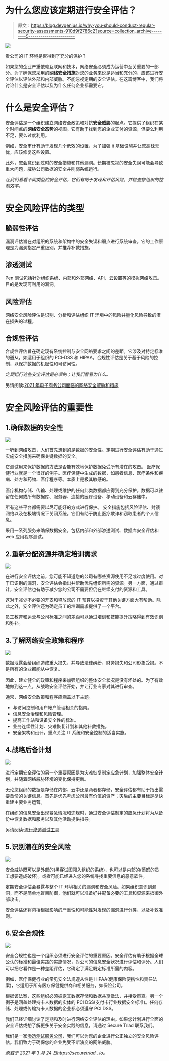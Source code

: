 # 为什么您应该定期进行安全评估？

> 原文：<https://blog.devgenius.io/why-you-should-conduct-regular-security-assessments-910d9f2786c2?source=collection_archive---------5----------------------->

![](img/c364e8b5ac6fb2997777e7afff1dd165.png)

贵公司的 IT 环境是否得到了充分的保护？

如果您的企业严重依赖互联网和技术，网络安全必须成为运营中至关重要的一部分。为了确保您采用的**网络安全措施**对您的业务来说是适当和充分的，应该进行安全评估以评估外部和内部威胁。不能忽视定期的安全评估。在这篇博客中，我们将讨论什么是安全评估以及为什么任何企业都需要它。

# 什么是安全评估？

安全评估是一个组织建立网络安全政策和对抗**安全威胁**的起点。它提供了组织在某个时间点的**网络安全态势**的视图。它有助于找到您的企业支付的资源，但要么利用不足，要么过度利用。

例如，安全审计有助于发现几个低效的设置，为了加强 it 基础设施并让您高枕无忧，应该修复这些设置。

此外，您会意识到过时的安全措施和其他漏洞。长期被忽视的安全失误可能会导致重大问题，威胁公司数据的安全并削弱系统运行。

*让我们看看不同类型的安全评估，它们有助于发现和评估风险，并检查您组织的控制效率。*

# 安全风险评估的类型

## 脆弱性评估

漏洞评估旨在对组织的系统和架构中的安全失误和弱点进行系统审查。它的工作原理是为漏洞指定严重级别，并推荐补救措施。

## 渗透测试

Pen 测试包括针对组织系统、内部和外部网络、API、云设置等的模拟网络攻击。目的是发现可利用的漏洞。

## 风险评估

网络安全风险评估是识别、分析和评估组织 IT 环境中的风险并量化风险导致的潜在损失的过程。

## 合规性评估

合规性评估旨在确定现有系统控制与安全网络要求之间的差距。它涉及对特定标准的遵从，如适用于组织的 PCI-DSS 和 HIPAA。合规性评估是关于基于风险的控制，以保护数据的机密性和可访问性。

*定期运行这些安全评估是必须的；让我们看看为什么。*

另请阅读:[2021 年电子商务公司面临的网络安全威胁和措施](https://securetriad.io/cyber-security-threats-and-measures-for-ecommerce-companies-in-2021/)

# 安全风险评估的重要性

## 1.确保数据的安全性

![](img/103a3334987f9e6f050ccf185d9c4d34.png)

一听到网络攻击，人们首先想到的是数据的安全性。定期进行安全评估有助于通过实施安全措施来确保关键数据的安全。

它测试用来保护数据的方法是否能有效地保护数据免受所有潜在的攻击。
医疗保健行业就是一个很好的例子。医疗保健中生成的数据，如患者信息、医疗条件和疾病、处方和药物、医疗程序等。本质上是极其敏感的。

医疗机构存储、传输、处理或维护的任何此类数据都应得到充分保护。数据可以驻留在任何或所有数据库、服务器、连接的医疗设备、移动设备和云存储中。

所有这些平台都需要以尽可能好的方式进行保护。
安全措施包括风险评估、封锁网络以及在极端情况下关闭系统。它们有助于防止医疗欺诈和窃取患者的个人信息。

采用一系列服务来确保数据安全，包括内部和外部渗透测试、数据库安全评估和 web 应用程序测试。

## 2.重新分配资源并确定培训需求

![](img/01e74555c144ba43758be8215d39af12.png)

在进行安全评估之前，您可能不知道您的公司有哪些资源使用不足或过度使用。对于已识别的漏洞，安全评估会指出并帮助优先组织所需的资源。另一方面，通过审计，安全评估也有助于减少您的公司不需要但仍在继续支付的资源和工具。

这对于减少不必要的开支和释放您的 IT 预算以投资于其他关键方面大有帮助。除此之外，安全评估还为确定员工的培训需求提供了一个平台。

员工教育和运营与公司标准之间的差距可以通过培训和技能提升策略得到有效识别和弥补。

## 3.了解网络安全政策和程序

![](img/622401e61fdef187b612e30bf7582ab0.png)

数据泄露会给组织造成重大损失，并导致法律纠纷、财务损失和公司形象受损。不是所有的企业都能从中恢复。

因此，建立健全的政策和程序来加强组织的整体安全状况是没有坏处的。为了有效地做到这一点，从战略安全评估开始，并让行业专家对其进行审查。

通常，网络安全政策和程序应涵盖以下主题。

*   与访问控制和用户帐户管理相关的指南。
*   信息安全治理和风险管理。
*   提高工作站和设备安全性的标准。
*   业务连续性计划、灾难恢复计划和其他补救措施。
*   安全架构和设计，重点关注 IT 系统和安全控制的适当实施。

## 4.战略后备计划

![](img/5a6e5e7a15a9d40fdb59ccc7120a0f29.png)

进行定期安全评估的另一个重要原因是为灾难恢复制定应急计划，加强整体安全计划，并随着网络威胁环境的变化保持更新。

无论您组织的数据是存储在内部、云中还是两者都存储，安全评估都有助于指出需要备份的关键信息。首先是优先考虑公司最有价值的资产；灾后的主要目标是尽快重建主要业务运营。

在组织的信息安全出现紧急情况和违规时，通过安全评估制定的应急计划将为从备份中恢复数据和服务以及其他活动提供指导。

另请阅读:[流行渗透测试工具](https://securetriad.io/popular-penetration-testing-tools/)

## 5.识别潜在的安全风险

![](img/76a5b2e9c189577031d54a8add1f8842.png)

安全威胁既可以是外部的(黑客试图闯入组织的系统)，也可以是内部的(愤怒的员工想要造成破坏)。或者可能已经进入您的系统寻找重要信息的恶意软件。

定期安全评估会暴露与整个 IT 环境相关的漏洞和安全风险。如果组织意识到漏洞，而不是简单地盲目防御，他们就可以准备好并配备必要的工具和资源来抵御外部攻击。

安全评估还将包括根据影响的严重性和可能性对发现的漏洞进行分类，以及补救准则。

## 6.安全合规性

![](img/4dc06d081fb4be8ba2e731d654bc805f.png)

安全合规性也是一个组织必须进行安全评估的重要原因。安全评估有助于根据全球公认的标准和最佳实践的实施情况，对公司的信息安全状况进行评估和评分。人们可以把它看作是一种差距评估，它确定了满足既定标准所需的内容。

例如，医疗保健行业的常见安全法规遵从性是 HIPAA(健康保险便携性和责任法案)，它适用于所有医疗保健提供商和相关服务，如保险公司。

根据该法案，这些组织必须披露其数据存储和数据共享做法，并接受审查。另一个例子是涵盖处理持卡人数据的实体的 PCI DSS(支付卡行业数据安全标准)。任何存储、处理或传输持卡人数据的企业都必须遵守 PCI DSS。

我们已经详细讨论了定期和及时进行网络安全评估的理由。如果您计划进行全面的安全评估或想了解更多关于安全实践的信息，请通过 Secure Triad 联系我们。

我们是一家[渗透测试服务公司](https://securetriad.io/)，我们可以为您的企业进行公正独立的安全风险评估。我们致力于确保您的企业免受不断演变的网络威胁。

*原载于 2021 年 3 月 24 日*[*https://securetriad . io*](https://securetriad.io/importance-of-security-assessments/)*。*